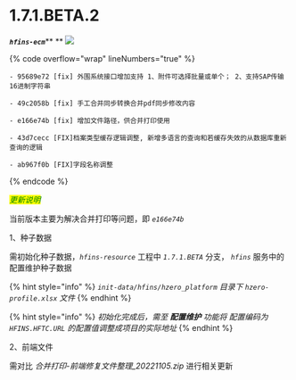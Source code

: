 # 1.7.1.BETA.2

_**`hfins-ecm`**_** ** ![](https://img.shields.io/badge/-1.7.1.BETA.2-brightgreen)

{% code overflow="wrap" lineNumbers="true" %}
```log
- 95689e72 [fix] 外围系统接口增加支持 1、附件可选择批量或单个； 2、支持SAP传输16进制字符串

- 49c2058b [fix] 手工合并同步转换合并pdf同步修改内容

- e166e74b [fix] 增加文件路径，供合并打印使用

- 43d7cecc [FIX]档案类型缓存逻辑调整, 新增多语言的查询和若缓存失效的从数据库重新查询的逻辑

- ab967f0b [FIX]字段名称调整

```
{% endcode %}

_<mark style="color:green;"></mark>_

_<mark style="color:green;">更新说明</mark>_

当前版本主要为解决合并打印等问题，即 _`e166e74b`_

1、种子数据

需初始化种子数据，_`hfins-resource`_ 工程中 _`1.7.1.BETA`_ 分支， _`hfins`_ 服务中的配置维护种子数据&#x20;

{% hint style="info" %}
_`init-data/hfins/hzero_platform` 目录下 `hzero-profile.xlsx` 文件_
{% endhint %}

{% hint style="info" %}
_初始化完成后，需至 **配置维护** 功能将 配置编码为 `HFINS.HFTC.URL` 的配置值调整成项目的实际地址_
{% endhint %}

2、前端文件

需对比 _合并打印-前端修复文件整理\_20221105.zip_ 进行相关更新
